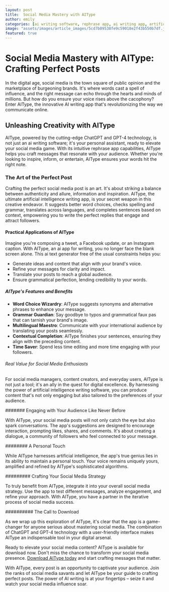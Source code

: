 ```yaml
---
layout: post
title:  Social Media Mastery with AIType
author: emily
categories: [ai writing software, rephrase app, ai writing app, artificial intelligence writing software, artificial intelligence writing app, ai app for writing, ai text generator free]
image: "assets/images/article_images/5cd7b09538fe9c59018e2f43b550b7df.jpg"
featured: true
---
```


# Social Media Mastery with AIType: Crafting Perfect Posts

In the digital age, social media is the town square of public opinion and the marketplace of burgeoning brands. It's where words cast a spell of influence, and the right message can echo through the hearts and minds of millions. But how do you ensure your voice rises above the cacophony? Enter AIType, the innovative AI writing app that's revolutionizing the way we communicate online.

## Unleashing Creativity with AIType

AIType, powered by the cutting-edge ChatGPT and GPT-4 technology, is not just an ai writing software; it's your personal assistant, ready to elevate your social media game. With its intuitive rephrase app capabilities, AIType helps you craft messages that resonate with your audience. Whether you're looking to inspire, inform, or entertain, AIType ensures your words hit the right note.

### The Art of the Perfect Post

Crafting the perfect social media post is an art. It's about striking a balance between authenticity and allure, information and inspiration. AIType, the ultimate artificial intelligence writing app, is your secret weapon in this creative endeavor. It suggests better word choices, checks spelling and grammar, translates across languages, and completes sentences based on context, empowering you to write the perfect replies that engage and attract followers.

#### Practical Applications of AIType

Imagine you're composing a tweet, a Facebook update, or an Instagram caption. With AIType, an ai app for writing, you no longer face the blank screen alone. This ai text generator free of the usual constraints helps you:

- Generate ideas and content that align with your brand's voice.
- Refine your messages for clarity and impact.
- Translate your posts to reach a global audience.
- Ensure grammatical perfection, lending credibility to your words.

##### AIType's Features and Benefits

- **Word Choice Wizardry**: AIType suggests synonyms and alternative phrases to enhance your message.
- **Grammar Guardian**: Say goodbye to typos and grammatical faux pas that can tarnish your brand's image.
- **Multilingual Maestro**: Communicate with your international audience by translating your posts seamlessly.
- **Contextual Completion**: AIType finishes your sentences, ensuring they align with the preceding content.
- **Time Saver**: Spend less time editing and more time engaging with your followers.

###### Real Value for Social Media Enthusiasts

For social media managers, content creators, and everyday users, AIType is not just a tool; it's an ally in the quest for digital excellence. By harnessing the power of artificial intelligence writing software, you can produce content that's not only engaging but also tailored to the preferences of your audience.

####### Engaging with Your Audience Like Never Before

With AIType, your social media posts will not only catch the eye but also spark conversations. The app's suggestions are designed to encourage interaction, prompting likes, shares, and comments. It's about creating a dialogue, a community of followers who feel connected to your message.

######## A Personal Touch

While AIType harnesses artificial intelligence, the app's true genius lies in its ability to maintain a personal touch. Your voice remains uniquely yours, amplified and refined by AIType's sophisticated algorithms.

######### Crafting Your Social Media Strategy

To truly benefit from AIType, integrate it into your overall social media strategy. Use the app to test different messages, analyze engagement, and refine your approach. With AIType, you have a partner in the iterative process of social media success.

########## The Call to Download

As we wrap up this exploration of AIType, it's clear that the app is a game-changer for anyone serious about mastering social media. The combination of ChatGPT and GPT-4 technology with a user-friendly interface makes AIType an indispensable tool in your digital arsenal.

Ready to elevate your social media content? AIType is available for download now. Don't miss the chance to transform your social media presence. [Download AIType today](https://apps.apple.com/us/app/aitype-grammar-check-keyboard/id6469163944) and start crafting messages that matter.

With AIType, every post is an opportunity to captivate your audience. Join the ranks of social media savants and let AIType be your guide to crafting perfect posts. The power of AI writing is at your fingertips – seize it and watch your social media influence soar.